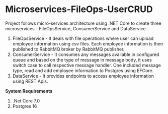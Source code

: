 # Microservices-FileOps-UserCRUD
Project follows micro-services architecture using .NET Core to create three microservices - FileOpsService, ConsumerService and DataService.
1. FileOpsService - It deals with file operations where user can upload employee information using csv files. Each employee information is then published to RabbitMQ broker by RabbitMQ publisher.
2. ConsumerService - It consumes any messages available in configured queue and based on the type of message in message body, it uses switch case to call respective message handler. One included message type, read and add employee information to Postgres using EFCore.
3. DataService - It provides endpoints to access employee information using REST Apis.

**System Requirements**
1. .Net Core 7.0
2. Postgres 16

